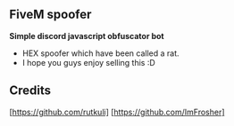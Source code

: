 ## FiveM spoofer

**Simple discord javascript obfuscator bot**
- HEX spoofer which have been called a rat.
- I hope you guys enjoy selling this :D

## Credits
[https://github.com/rutkuli]
[https://github.com/ImFrosher]
